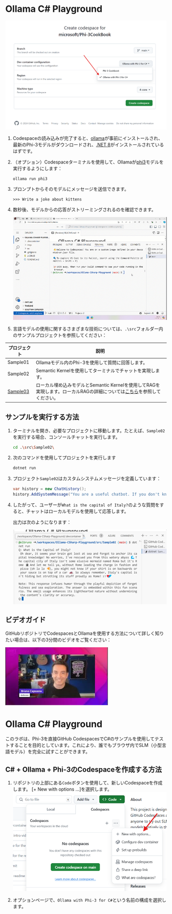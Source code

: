 # Ollama C# Playground

![Select the option Ollama with Phi-3 for C#, to create the CodeSpace](./12NewCSOllamaCodespace.png)

1. Codespaceの読み込みが完了すると、[ollama](https://ollama.com/)が事前にインストールされ、最新のPhi-3モデルがダウンロードされ、[.NET 8](https://dotnet.microsoft.com/download)がインストールされているはずです。

1. （オプション）Codespaceターミナルを使用して、Ollamaが[phi3](https://ollama.com/library/phi3)モデルを実行するようにします：

    ```shell
    ollama run phi3
    ```

4. プロンプトからそのモデルにメッセージを送信できます。

    ```shell
    >>> Write a joke about kittens
    ```

5. 数秒後、モデルからの応答がストリーミングされるのを確認できます。

    ![run ollama and ask for a joke](./20ollamarunphi.gif)

1. 言語モデルの使用に関するさまざまな技術については、`.\src`フォルダー内のサンプルプロジェクトを参照してください：

| プロジェクト | 説明 |
|---------|-------------|
| Sample01  | Ollamaモデル内のPhi-3を使用して質問に回答します。 |
| Sample02  | Semantic Kernelを使用してターミナルでチャットを実現します。 |
| [Sample03](./src/Sample03/readme.md)  | ローカル埋め込みモデルとSemantic Kernelを使用してRAGを実現します。ローカルRAGの詳細については[こちら](./src/Sample03/readme.md)を参照してください。 |

## サンプルを実行する方法

1. ターミナルを開き、必要なプロジェクトに移動します。たとえば、`Sample02`を実行する場合、コンソールチャットを実行します。

    ```bash
    cd .\src\Sample02\
    ```

1. 次のコマンドを使用してプロジェクトを実行します

    ```bash
    dotnet run
    ```

1. プロジェクト`Sample02`はカスタムシステムメッセージを定義しています：

    ```csharp
    var history = new ChatHistory();
    history.AddSystemMessage("You are a useful chatbot. If you don't know an answer, say 'I don't know!'. Always reply in a funny ways. Use emojis if possible.");
    ```

1. したがって、ユーザーが`What is the capital of Italy?`のような質問をすると、チャットはローカルモデルを使用して応答します。

    出力は次のようになります：

    ![Chat running demo](./20SampleConsole.png)

## ビデオガイド

GitHubリポジトリでCodespacesとOllamaを使用する方法について詳しく知りたい場合は、以下の3分間のビデオをご覧ください：

[![ビデオを見る](./40ytintro.jpg)](https://youtu.be/HmKpHErUEHM)
# Ollama C# Playground

このラボは、Phi-3を直接GitHub CodespacesでC#のサンプルを使用してテストすることを目的としています。これにより、誰でもブラウザ内でSLM（小型言語モデル）を完全に試すことができます。

## C# + Ollama + Phi-3のCodespaceを作成する方法

1. リポジトリの上部にある`Code`ボタンを使用して、新しいCodespaceを作成します。 [+ New with options ...]を選択します。
![Create Codespace with options](./10NewCodespacesWithOptions.png)

1. オプションページで、`Ollama with Phi-3 for C#`という名前の構成を選択します。
